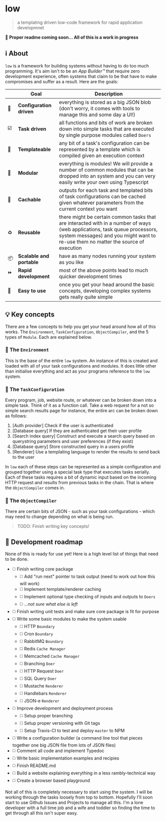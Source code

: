 # low
> a templating driven low-code framework for rapid application developmnet

:construction: **Proper readme coming soon... All of this is a work in progress**

## :information_source: About
`low` is a framework for building systems without having to do too much programming. It's aim isn't to be an _App Builder&trade;_ that require zero development experience, often systems that claim to be that have to make compromises and suffer as a result. Here are the goals:

| | Goal | Description |
| --- | --- | --- |
| :wrench: | **Configuration driven** | everything is stored as a big JSON blob (don't worry, it comes with tools to manage this and some day a UI!) |
| :ballot_box_with_check: | **Task driven** | all functions and bits of work are broken down into simple tasks that are executed by single purpose modules called `Doers` |
| :triangular_ruler: | **Templateable** | any bit of a task's configuration can be represented by a template which is compiled given an execution context |
| :symbols: | **Modular** | everything is modules! We will provide a number of common modules that can be dropped into an system and you can very easily write your own using Typescript |
| :repeat: | **Cachable** | outputs for each task and templated bits of task configurations can be cached given whatever parameters from the current context you want |
| :recycle: | **Reusable** | there might be certain common tasks that are interacted with in a number of ways (web applications, task queue processors, system messages) and you might want to re-use them no matter the source of execution |
| :package: | **Scalable and portable** | have as many nodes running your system as you like |
| :fast_forward: | **Rapid development** | most of the above points lead to much quicker development times |
| :baby_bottle: | **Easy to use** | once you get your head around the basic concepts, developing complex systems gets really quite simple |

## :bulb: Key concepts
There are a few concepts to help you get your head around how all of this works. The `Environment`, `TaskConfiguration`, `ObjectCompiler`, and the 5 types of `Module`. Each are explained below.

### :sunrise_over_mountains: The `Environment`
This is the base of the entire `low` system. An instance of this is created and loaded with all of your task configurations and modules. It does little other than initialise everything and act as your programs reference to the `low` system.

### :memo: The `TaskConfiguration`
Every program, job, website route, or whatever can be broken down into a simple task. Think of it as a function call. Take a web request for a not so simple search results page for instance, the entire arc can be broken down as follows:

1. [Auth provider] Check if the user is authenticated
2. [Database query] If they are authenticated get their user profile
3. [Search index query] Construct and execute a search query based on querystring parameters and user preferences (if they exist)
4. [Database query] Store constructed query in a users profile
5. [Renderer] Use a templating language to render the results to send back to the user

In `low` each of these steps can be represented as a simple configuration and grouped together using a special task type that executes tasks serially. Each of these tasks requires a bit of dynamic input based on the incoming HTTP request and results from previous tasks in the chain. That is where the `ObjectCompiler` comes in.

### :hammer: The `ObjectCompiler`
There are certain bits of JSON - such as your task configurations - which may need to change depending on what is being run.

> TODO: Finish writing key concepts!

## :construction: Development roadmap
None of this is ready for use yet! Here is a high level list of things that need to be done.

* :white_medium_square: Finish writing core package
  * :white_medium_square: Add "run next" pointer to task output (need to work out how this will work)
  * :white_medium_square: Implement template/renderer caching
  * :white_medium_square: Implement optional type checking of inputs and outputs to `Doers`
  * :white_medium_square: _...not sure what else is left_
* :white_medium_square: Finish writing unit tests and make sure core package is fit for purpose
* :white_medium_square: Write some basic modules to make the system usable
  * :white_medium_square: HTTP `Boundary`
  * :white_medium_square: Cron `Boundary`
  * :white_medium_square: RabbitMQ `Boundary`
  * :white_medium_square: Redis `Cache Manager`
  * :white_medium_square: Memcached `Cache Manager`
  * :white_medium_square: Branching `Doer`
  * :white_medium_square: HTTP Request `Doer`
  * :white_medium_square: SQL Query `Doer`
  * :white_medium_square: Mustache `Renderer`
  * :white_medium_square: Handlebars `Renderer`
  * :white_medium_square: JSON-e `Renderer`
* :white_medium_square: Improve development and deployment process
  * :white_medium_square: Setup proper branching
  * :white_medium_square: Setup proper versioning with Git tags
  * :white_medium_square: Setup Travis-CI to test and deploy `master` to NPM
* :white_medium_square: Write a configuration builder (a command line tool that pieces together one big JSON file from lots of JSON files)
* :white_medium_square: Comment all code and implement Typedoc
* :white_medium_square: Write basic implementation examples and recipies
* :white_medium_square: Finish README.md
* :white_medium_square: Build a website explaining everything in a less rambly-technical way
* :white_medium_square: Create a browser based playground

Not all of this is completely necessary to start using the system. I will be working through the tasks loosely from top to bottom. Hopefully I'll soon start to use Github Issues and Projects to manage all this. I'm a lone developer with a full time job and a wife and toddler so finding the time to get through all this isn't super easy.